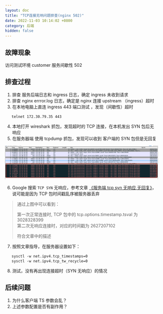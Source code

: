```yaml
---
layout: doc
title: "TCP连接无响问题排查(nginx 502)"
date: 2022-11-03 10:14:02 +0800
category: 后端
hidden: false
---
```


## 故障现象

访问测试环境 customer 服务间歇性 502

## 排查过程

1. 排查 服务后端日志和 ingress 日志，确定 ingress 未收到请求
2. 排查 nginx errror.log 日志，确定是 nginx 连接 upstream （ingress）超时
3. 在本地电脑上直连 ingress 443 端口测试 ，发现（间歇性）超时

```
   telnet 172.30.79.35 443
```

4. 本地打开 wireshark 抓包，发现超时的 TCP 连接，在本机发出 SYN 包后无响应
5. 在服务器端 使用 tcpdump 抓包，发现可以收到 客户端的 SYN 包但是无回复

![](2022-11-03-tcp-syn-no-reply-1.png)

6. Google 搜索 `TCP SYN` 无响应，参考文章 [《服务端 tcp syn 无响应,无回复》](https://www.cnblogs.com/52py/p/13255095.html)，说可能是因为 TCP 包时间戳乱序被服务器丢弃

> 通过上图中可以看到：
>
> 第一次正常连接时, TCP 包中的 tcp.options.timestamp.tsval 为 3028328399  
> 第二次无响应连接时，对应的时间戳为 2627207102
>
> 符合文章中的描述

7. 按照文章指导，在服务器设置如下：

```
   sysctl -w net.ipv4.tcp_timestamps=0
   sysctl -w net.ipv4.tcp_tw_recycle=0
```

8. 测试，没有再出现连接超时（SYN 无响应）的情况

## 后续问题

1. 为什么客户端 TS 参数会乱？
2. 上述参数配置是否有副作用？
